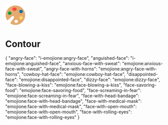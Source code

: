 ![logo](./public/logo.svg) 

# Contour

{
	"angry-face": "i-emojione:angry-face",
	"anguished-face": "i-emojione:anguished-face",
	"anxious-face-with-sweat": "emojione:anxious-face-with-sweat",
	"angry-face-with-horns": "emojione:angry-face-with-horns",
	"cowboy-hat-face": "emojione:cowboy-hat-face",
	"disappointed-face": "emojione:disappointed-face",
	"dizzy-face": "emojione:dizzy-face",
	"face-blowing-a-kiss": "emojione:face-blowing-a-kiss",
	"face-savoring-food": "emojione:face-savoring-food",
	"face-screaming-in-fear": "emojione:face-screaming-in-fear",
	"face-with-head-bandage": "emojione:face-with-head-bandage",
	"face-with-medical-mask": "emojione:face-with-medical-mask",
	"face-with-open-mouth": "emojione:face-with-open-mouth",
	"face-with-rolling-eyes": "emojione:face-with-rolling-eyes"
}